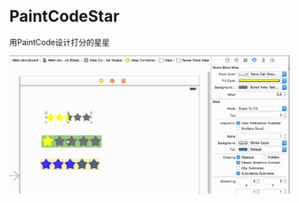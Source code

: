 PaintCodeStar
==============

用PaintCode设计打分的星星

![gif](https://github.com/jeffdeng/PaintCodeStar/blob/master/333.gif)
